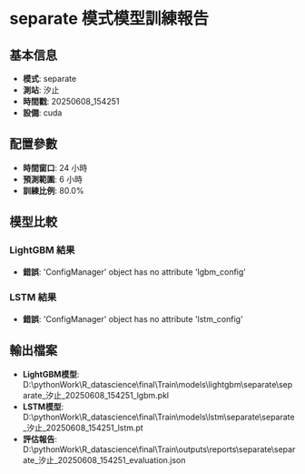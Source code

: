 
# separate 模式模型訓練報告

## 基本信息
- **模式**: separate
- **測站**: 汐止
- **時間戳**: 20250608_154251
- **設備**: cuda

## 配置參數
- **時間窗口**: 24 小時
- **預測範圍**: 6 小時
- **訓練比例**: 80.0%

## 模型比較

### LightGBM 結果

- **錯誤**: 'ConfigManager' object has no attribute 'lgbm_config'

### LSTM 結果

- **錯誤**: 'ConfigManager' object has no attribute 'lstm_config'


## 輸出檔案
- **LightGBM模型**: D:\pythonWork\R_datascience\final\Train\models\lightgbm\separate\separate_汐止_20250608_154251_lgbm.pkl
- **LSTM模型**: D:\pythonWork\R_datascience\final\Train\models\lstm\separate\separate_汐止_20250608_154251_lstm.pt
- **評估報告**: D:\pythonWork\R_datascience\final\Train\outputs\reports\separate\separate_汐止_20250608_154251_evaluation.json
